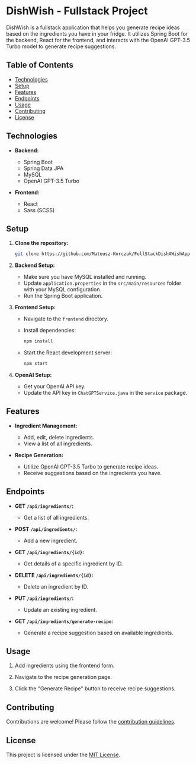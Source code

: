 # DishWish - Fullstack Project

DishWish is a fullstack application that helps you generate recipe ideas based on the ingredients you have in your fridge. It utilizes Spring Boot for the backend, React for the frontend, and interacts with the OpenAI GPT-3.5 Turbo model to generate recipe suggestions.

## Table of Contents
- [Technologies](#technologies)
- [Setup](#setup)
- [Features](#features)
- [Endpoints](#endpoints)
- [Usage](#usage)
- [Contributing](#contributing)
- [License](#license)

## Technologies

- **Backend:**
  - Spring Boot
  - Spring Data JPA
  - MySQL
  - OpenAI GPT-3.5 Turbo

- **Frontend:**
  - React
  - Sass (SCSS)

## Setup

1. **Clone the repository:**

    ```bash
    git clone https://github.com/Mateusz-Korczak/FullStackDishAWishApp
    ```

2. **Backend Setup:**

    - Make sure you have MySQL installed and running.
    - Update `application.properties` in the `src/main/resources` folder with your MySQL configuration.
    - Run the Spring Boot application.

3. **Frontend Setup:**

    - Navigate to the `frontend` directory.
    - Install dependencies:

        ```bash
        npm install
        ```

    - Start the React development server:

        ```bash
        npm start
        ```

4. **OpenAI Setup:**

    - Get your OpenAI API key.
    - Update the API key in `ChatGPTService.java` in the `service` package.

## Features

- **Ingredient Management:**
  - Add, edit, delete ingredients.
  - View a list of all ingredients.

- **Recipe Generation:**
  - Utilize OpenAI GPT-3.5 Turbo to generate recipe ideas.
  - Receive suggestions based on the ingredients you have.

## Endpoints

- **GET `/api/ingredients/`:**
  - Get a list of all ingredients.

- **POST `/api/ingredients/`:**
  - Add a new ingredient.

- **GET `/api/ingredients/{id}`:**
  - Get details of a specific ingredient by ID.

- **DELETE `/api/ingredients/{id}`:**
  - Delete an ingredient by ID.

- **PUT `/api/ingredients/`:**
  - Update an existing ingredient.

- **GET `/api/ingredients/generate-recipe`:**
  - Generate a recipe suggestion based on available ingredients.

## Usage

1. Add ingredients using the frontend form.

2. Navigate to the recipe generation page.

3. Click the "Generate Recipe" button to receive recipe suggestions.

## Contributing

Contributions are welcome! Please follow the [contribution guidelines](CONTRIBUTING.md).

## License

This project is licensed under the [MIT License](LICENSE).
